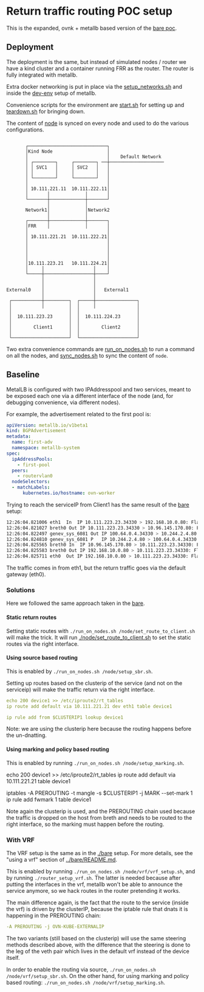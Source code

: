 # Return traffic routing POC setup

This is the expanded, ovnk + metallb based version of the [bare poc](../bare).

## Deployment

The deployment is the same, but instead of simulated nodes / router we have a kind cluster and a container running FRR as the router.
The router is fully integrated with metallb.

Extra docker networking is put in place via the [setup_networks.sh](./setup_networks.sh) and inside the [dev-env](./metallb/tasks.py) setup of metallb.

Convenience scripts for the environment are [start.sh](./start.sh) for setting up and [teardown.sh](./teardown.sh) for bringing down.

The content of [node](./node) is synced on every node and used to do the various configurations.

```none

       ┌─────────────────────────────┐
       │Kind Node                    │
       │                             │    Default Network
       │ ┌────────┐     ┌────────┐ ──┼────────────────────
       │ │ SVC1   │     │ SVC2   │   │
       │ │        │     │        │   │
       │ └────────┘     └────────┘   │
       │                             │
       │ 10.111.221.11  10.111.222.11│
       │       │             │       │
       └───────┼─────────────┼───────┘
               │             │
       Network1│             │Network2
               │             │
       ┌───────┼─────────────┼───────┐
       │FRR    │             │       │
       │                             │
       │ 10.111.221.21  10.111.222.21│
       │                             │
       │                             │
       │                             │
       │                             │
       │10.111.223.21   10.111.224.21│
       │     │                  │    │
       └─────┼──────────────────┼────┘
             │                  │
             │                  │
External0    │                  │   External1
             │                  │
 ┌───────────┼─────────┐  ┌─────┼───────────────┐
 │           │         │  │     │               │
 │                     │  │                     │
 │  10.111.223.23      │  │  10.111.224.23      │
 │                     │  │                     │
 │        Client1      │  │        Client2      │
 │                     │  │                     │
 └─────────────────────┘  └─────────────────────┘
```

Two extra convenience commands are [run_on_nodes.sh](./run_on_nodes.sh) to run a command on all the nodes, and [sync_nodes.sh](./sync_nodes.sh)
to sync the content of `node`.

## Baseline

MetalLB is configured with two IPAddresspool and two services, meant to be exposed each one via a different interface of the node
(and, for debugging convenience, via different nodes).

For example, the advertisement related to the first pool is:

```yaml
apiVersion: metallb.io/v1beta1
kind: BGPAdvertisement
metadata:
  name: first-adv
  namespace: metallb-system
spec:
  ipAddressPools:
    - first-pool
  peers:
    - routervlan0
  nodeSelectors:
  - matchLabels:
      kubernetes.io/hostname: ovn-worker
```

Trying to reach the serviceIP from Client1 has the same result of the [bare](../bare/) setup:

```bash
12:26:04.821006 eth1  In  IP 10.111.223.23.34330 > 192.168.10.0.80: Flags [S], seq 3785684458, win 64240, options [mss 1460,sackOK,TS val 1749795585 ecr 0,nop,wscale 7], length 0
12:26:04.821027 breth0 Out IP 10.111.223.23.34330 > 10.96.145.170.80: Flags [S], seq 3785684458, win 64240, options [mss 1460,sackOK,TS val 1749795585 ecr 0,nop,wscale 7], length 0
12:26:04.822497 genev_sys_6081 Out IP 100.64.0.4.34330 > 10.244.2.4.80: Flags [S], seq 3785684458, win 64240, options [mss 1460,sackOK,TS val 1749795585 ecr 0,nop,wscale 7], length 0
12:26:04.824810 genev_sys_6081 P   IP 10.244.2.4.80 > 100.64.0.4.34330: Flags [S.], seq 3261080071, ack 3785684459, win 64704, options [mss 1360,sackOK,TS val 4190023163 ecr 1749795585,nop,wscale 7], length 0
12:26:04.825565 breth0 In  IP 10.96.145.170.80 > 10.111.223.23.34330: Flags [S.], seq 3261080071, ack 3785684459, win 64704, options [mss 1360,sackOK,TS val 4190023163 ecr 1749795585,nop,wscale 7], length 0
12:26:04.825583 breth0 Out IP 192.168.10.0.80 > 10.111.223.23.34330: Flags [S.], seq 3261080071, ack 3785684459, win 64704, options [mss 1360,sackOK,TS val 4190023163 ecr 1749795585,nop,wscale 7], length 0
12:26:04.825711 eth0  Out IP 192.168.10.0.80 > 10.111.223.23.34330: Flags [S.], seq 3261080071, ack 3785684459, win 64704, options [mss 1360,sackOK,TS val 4190023163 ecr 1749795585,nop,wscale 7], length 0
```

The traffic comes in from eth1, but the return traffic goes via the default gateway (eth0).

### Solutions

Here we followed the same approach taken in the [bare](../bare).

#### Static return routes

Setting static routes with `./run_on_nodes.sh /node/set_route_to_client.sh` will make the trick.
It will run [./node/set_route_to_client.sh](./node/set_route_to_client.sh) to set the static routes via the right interface.

#### Using source based routing

This is enabled by `./run_on_nodes.sh /node/setup_sbr.sh`.

Setting up routes based on the clusterip of the service (and not on the serviceip) will make the traffic return via the right interface.

```yaml
echo 200 device1 >> /etc/iproute2/rt_tables
ip route add default via 10.111.221.21 dev eth1 table device1

ip rule add from $CLUSTERIP1 lookup device1
```

Note: we are using the clusterip here because the routing happens before the un-dnatting.

#### Using marking and policy based routing

This is enabled by running `./run_on_nodes.sh /node/setup_marking.sh`.

echo 200 device1 >> /etc/iproute2/rt_tables
ip route add default via 10.111.221.21 table device1

iptables -A PREROUTING -t mangle -s $CLUSTERIP1 -j MARK --set-mark 1
ip rule add fwmark 1 table device1

Note again the clusterip is used, and the PREROUTING chain used because the traffic is dropped on the host from breth and
needs to be routed to the right interface, so the marking must happen before the routing.

### With VRF

The VRF setup is the same as in the [./bare](./bare) setup.
For more details, see the "using a vrf" section of [../bare/README.md](../bare/README.md).

This is enabled by running `./run_on_nodes.sh /node/vrf/vrf_setup.sh`, and by running `./router_setup_vrf.sh`.
The latter is needed because after putting the interfaces in the vrf, metallb won't be able to announce the service
anymore, so we hack routes in the router pretending it works.

The main difference again, is the fact that the route to the service (inside the vrf) is driven by the clusterIP,
because the iptable rule that dnats it is happening in the PREROUTING chain:

```yaml
-A PREROUTING -j OVN-KUBE-EXTERNALIP
```

The two variants (still based on the clusterip) will use the same steering methods described above, with the difference that
the steering is done to the leg of the veth pair which lives in the default vrf instead of the device itself.

In order to enable the routing via source,  `./run_on_nodes.sh /node/vrf/setup_sbr.sh`. On the other hand, for using marking
and policy based routing:  `./run_on_nodes.sh /node/vrf/setup_marking.sh`.
